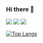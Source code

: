### Hi there 👋


<img src="https://img.shields.io/badge/C-A8B9CC?style=plastic-square&logo=C&logoColor=white"/>
<img src="https://img.shields.io/badge/Java-007396?style=plastic-square&logo=Java&logoColor=white"/> 
<img src="https://img.shields.io/badge/JavaScript-F7DF1E?style=plastic-square&logo=Javascript&logoColor=white"/> 

[![Top Langs](https://github-readme-stats.vercel.app/api/top-langs/?username=jooooooing&layout=compact)](https://github.com/jooooooing/github-readme-stats)
<!--
**jooooooing/jooooooing** is a ✨ _special_ ✨ repository because its `README.md` (this file) appears on your GitHub profile.

Here are some ideas to get you started:

- 🔭 I’m currently working on ...
- 🌱 I’m currently learning ...
- 👯 I’m looking to collaborate on ...
- 🤔 I’m looking for help with ...
- 💬 Ask me about ...
- 📫 How to reach me: ...
- 😄 Pronouns: ...
- ⚡ Fun fact: ...
-->

